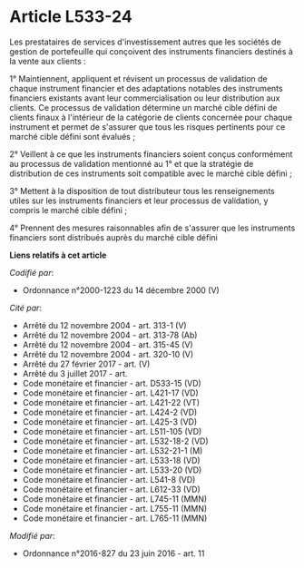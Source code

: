 # Article L533-24

Les prestataires de services d'investissement autres que les sociétés de gestion de portefeuille qui conçoivent des
instruments financiers destinés à la vente aux clients : 

1° Maintiennent, appliquent et révisent un processus de validation de chaque instrument financier et des adaptations notables
des instruments financiers existants avant leur commercialisation ou leur distribution aux clients. Ce processus de
validation détermine un marché cible défini de clients finaux à l'intérieur de la catégorie de clients concernée pour chaque
instrument et permet de s'assurer que tous les risques pertinents pour ce marché cible défini sont évalués ; 

2° Veillent à ce que les instruments financiers soient conçus conformément au processus de validation mentionné au 1° et que
la stratégie de distribution de ces instruments soit compatible avec le marché cible défini ; 

3° Mettent à la disposition de tout distributeur tous les renseignements utiles sur les instruments financiers et leur
processus de validation, y compris le marché cible défini ; 

4° Prennent des mesures raisonnables afin de s'assurer que les instruments financiers sont distribués auprès du marché cible
défini

**Liens relatifs à cet article**

_Codifié par_:

  - Ordonnance n°2000-1223 du 14 décembre 2000 (V)

_Cité par_:

  - Arrêté du 12 novembre 2004 - art. 313-1 (V)
  - Arrêté du 12 novembre 2004 - art. 313-78 (Ab)
  - Arrêté du 12 novembre 2004 - art. 315-45 (V)
  - Arrêté du 12 novembre 2004 - art. 320-10 (V)
  - Arrêté du 27 février 2017 - art. (V)
  - Arrêté du 3 juillet 2017 - art.
  - Code monétaire et financier - art. D533-15 (VD)
  - Code monétaire et financier - art. L421-17 (VD)
  - Code monétaire et financier - art. L421-22 (VT)
  - Code monétaire et financier - art. L424-2 (VD)
  - Code monétaire et financier - art. L425-3 (VD)
  - Code monétaire et financier - art. L511-105 (VD)
  - Code monétaire et financier - art. L532-18-2 (VD)
  - Code monétaire et financier - art. L532-21-1 (M)
  - Code monétaire et financier - art. L533-18 (VD)
  - Code monétaire et financier - art. L533-20 (VD)
  - Code monétaire et financier - art. L541-8 (VD)
  - Code monétaire et financier - art. L612-33 (VD)
  - Code monétaire et financier - art. L745-11 (MMN)
  - Code monétaire et financier - art. L755-11 (MMN)
  - Code monétaire et financier - art. L765-11 (MMN)

_Modifié par_:

  - Ordonnance n°2016-827 du 23 juin 2016 - art. 11
